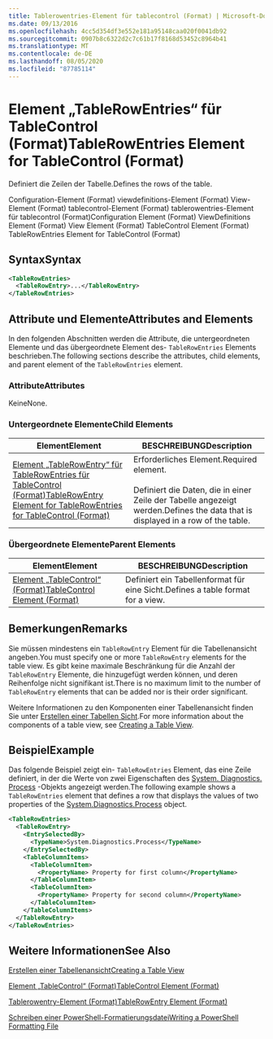 ```yaml
---
title: Tablerowentries-Element für tablecontrol (Format) | Microsoft-Dokumentation
ms.date: 09/13/2016
ms.openlocfilehash: 4cc5d354df3e552e181a95148caa020f0041db92
ms.sourcegitcommit: 0907b8c6322d2c7c61b17f8168d53452c8964b41
ms.translationtype: MT
ms.contentlocale: de-DE
ms.lasthandoff: 08/05/2020
ms.locfileid: "87785114"
---
```

# <a name="tablerowentries-element-for-tablecontrol-format"></a><span data-ttu-id="26b1e-102">Element „TableRowEntries“ für TableControl (Format)</span><span class="sxs-lookup"><span data-stu-id="26b1e-102">TableRowEntries Element for TableControl (Format)</span></span>

<span data-ttu-id="26b1e-103">Definiert die Zeilen der Tabelle.</span><span class="sxs-lookup"><span data-stu-id="26b1e-103">Defines the rows of the table.</span></span>

<span data-ttu-id="26b1e-104">Configuration-Element (Format) viewdefinitions-Element (Format) View-Element (Format) tablecontrol-Element (Format) tablerowentries-Element für tablecontrol (Format)</span><span class="sxs-lookup"><span data-stu-id="26b1e-104">Configuration Element (Format) ViewDefinitions Element (Format) View Element (Format) TableControl Element (Format) TableRowEntries Element for TableControl (Format)</span></span>

## <a name="syntax"></a><span data-ttu-id="26b1e-105">Syntax</span><span class="sxs-lookup"><span data-stu-id="26b1e-105">Syntax</span></span>

```xml
<TableRowEntries>
  <TableRowEntry>...</TableRowEntry>
</TableRowEntries>
```

## <a name="attributes-and-elements"></a><span data-ttu-id="26b1e-106">Attribute und Elemente</span><span class="sxs-lookup"><span data-stu-id="26b1e-106">Attributes and Elements</span></span>

<span data-ttu-id="26b1e-107">In den folgenden Abschnitten werden die Attribute, die untergeordneten Elemente und das übergeordnete Element des- `TableRowEntries` Elements beschrieben.</span><span class="sxs-lookup"><span data-stu-id="26b1e-107">The following sections describe the attributes, child elements, and parent element of the `TableRowEntries` element.</span></span>

### <a name="attributes"></a><span data-ttu-id="26b1e-108">Attribute</span><span class="sxs-lookup"><span data-stu-id="26b1e-108">Attributes</span></span>

<span data-ttu-id="26b1e-109">Keine</span><span class="sxs-lookup"><span data-stu-id="26b1e-109">None.</span></span>

### <a name="child-elements"></a><span data-ttu-id="26b1e-110">Untergeordnete Elemente</span><span class="sxs-lookup"><span data-stu-id="26b1e-110">Child Elements</span></span>

|<span data-ttu-id="26b1e-111">Element</span><span class="sxs-lookup"><span data-stu-id="26b1e-111">Element</span></span>|<span data-ttu-id="26b1e-112">BESCHREIBUNG</span><span class="sxs-lookup"><span data-stu-id="26b1e-112">Description</span></span>|
|-------------|-----------------|
|[<span data-ttu-id="26b1e-113">Element „TableRowEntry“ für TableRowEntries für TableControl (Format)</span><span class="sxs-lookup"><span data-stu-id="26b1e-113">TableRowEntry Element for TableRowEntries for TableControl (Format)</span></span>](./tablerowentry-element-for-tablerowentries-for-tablecontrol-format.md)|<span data-ttu-id="26b1e-114">Erforderliches Element.</span><span class="sxs-lookup"><span data-stu-id="26b1e-114">Required element.</span></span><br /><br /> <span data-ttu-id="26b1e-115">Definiert die Daten, die in einer Zeile der Tabelle angezeigt werden.</span><span class="sxs-lookup"><span data-stu-id="26b1e-115">Defines the data that is displayed in a row of the table.</span></span>|

### <a name="parent-elements"></a><span data-ttu-id="26b1e-116">Übergeordnete Elemente</span><span class="sxs-lookup"><span data-stu-id="26b1e-116">Parent Elements</span></span>

|<span data-ttu-id="26b1e-117">Element</span><span class="sxs-lookup"><span data-stu-id="26b1e-117">Element</span></span>|<span data-ttu-id="26b1e-118">BESCHREIBUNG</span><span class="sxs-lookup"><span data-stu-id="26b1e-118">Description</span></span>|
|-------------|-----------------|
|[<span data-ttu-id="26b1e-119">Element „TableControl“ (Format)</span><span class="sxs-lookup"><span data-stu-id="26b1e-119">TableControl Element (Format)</span></span>](./tablecontrol-element-format.md)|<span data-ttu-id="26b1e-120">Definiert ein Tabellenformat für eine Sicht.</span><span class="sxs-lookup"><span data-stu-id="26b1e-120">Defines a table format for a view.</span></span>|

## <a name="remarks"></a><span data-ttu-id="26b1e-121">Bemerkungen</span><span class="sxs-lookup"><span data-stu-id="26b1e-121">Remarks</span></span>

<span data-ttu-id="26b1e-122">Sie müssen mindestens ein `TableRowEntry` Element für die Tabellenansicht angeben.</span><span class="sxs-lookup"><span data-stu-id="26b1e-122">You must specify one or more `TableRowEntry` elements for the table view.</span></span> <span data-ttu-id="26b1e-123">Es gibt keine maximale Beschränkung für die Anzahl der `TableRowEntry` Elemente, die hinzugefügt werden können, und deren Reihenfolge nicht signifikant ist.</span><span class="sxs-lookup"><span data-stu-id="26b1e-123">There is no maximum limit to the number of `TableRowEntry` elements that can be added nor is their order significant.</span></span>

<span data-ttu-id="26b1e-124">Weitere Informationen zu den Komponenten einer Tabellenansicht finden Sie unter [Erstellen einer Tabellen Sicht](./creating-a-table-view.md).</span><span class="sxs-lookup"><span data-stu-id="26b1e-124">For more information about the components of a table view, see [Creating a Table View](./creating-a-table-view.md).</span></span>

## <a name="example"></a><span data-ttu-id="26b1e-125">Beispiel</span><span class="sxs-lookup"><span data-stu-id="26b1e-125">Example</span></span>

<span data-ttu-id="26b1e-126">Das folgende Beispiel zeigt ein- `TableRowEntries` Element, das eine Zeile definiert, in der die Werte von zwei Eigenschaften des [System. Diagnostics. Process](/dotnet/api/System.Diagnostics.Process) -Objekts angezeigt werden.</span><span class="sxs-lookup"><span data-stu-id="26b1e-126">The following example shows a `TableRowEntries` element that defines a row that displays the values of two properties of the [System.Diagnostics.Process](/dotnet/api/System.Diagnostics.Process) object.</span></span>

```xml
<TableRowEntries>
  <TableRowEntry>
    <EntrySelectedBy>
      <TypeName>System.Diagnostics.Process</TypeName>
    </EntrySelectedBy>
    <TableColumnItems>
      <TableColumnItem>
        <PropertyName> Property for first column</PropertyName>
      </TableColumnItem>
      <TableColumnItem>
        <PropertyName> Property for second column</PropertyName>
      </TableColumnItem>
    </TableColumnItems>
  </TableRowEntry>
</TableRowEntries>

```

## <a name="see-also"></a><span data-ttu-id="26b1e-127">Weitere Informationen</span><span class="sxs-lookup"><span data-stu-id="26b1e-127">See Also</span></span>

[<span data-ttu-id="26b1e-128">Erstellen einer Tabellenansicht</span><span class="sxs-lookup"><span data-stu-id="26b1e-128">Creating a Table View</span></span>](./creating-a-table-view.md)

[<span data-ttu-id="26b1e-129">Element „TableControl“ (Format)</span><span class="sxs-lookup"><span data-stu-id="26b1e-129">TableControl Element (Format)</span></span>](./tablecontrol-element-format.md)

[<span data-ttu-id="26b1e-130">Tablerowentry-Element (Format)</span><span class="sxs-lookup"><span data-stu-id="26b1e-130">TableRowEntry Element (Format)</span></span>](./tablerowentry-element-for-tablerowentries-for-tablecontrol-format.md)

[<span data-ttu-id="26b1e-131">Schreiben einer PowerShell-Formatierungsdatei</span><span class="sxs-lookup"><span data-stu-id="26b1e-131">Writing a PowerShell Formatting File</span></span>](./writing-a-powershell-formatting-file.md)
